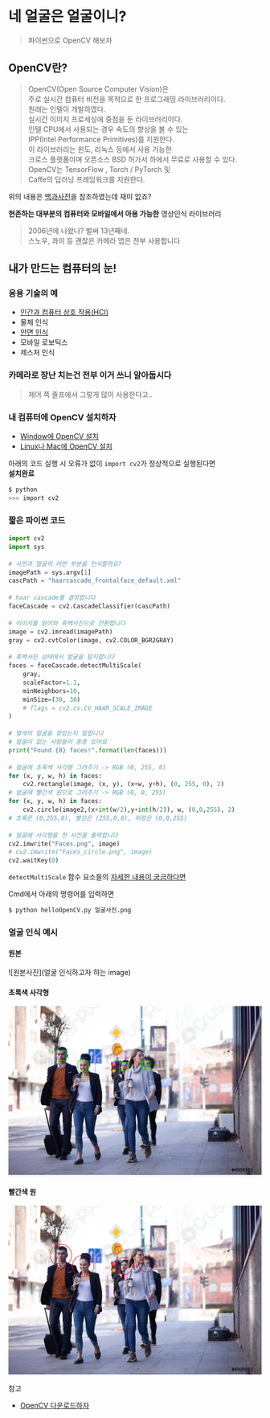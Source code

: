 # 네 얼굴은 얼굴이니?
> 파이썬으로 OpenCV 해보자

## OpenCV란?
> OpenCV(Open Source Computer Vision)은   
주로 실시간 컴퓨터 비전을 목적으로 한 프로그래밍 라이브러리이다.  
>  원래는 인텔이 개발하였다.   
실시간 이미지 프로세싱에 중점을 둔 라이브러리이다.  
인텔 CPU에서 사용되는 경우 속도의 향상을 볼 수 있는   
IPP(Intel Performance Primitives)를 지원한다.   
> 이 라이브러리는 윈도, 리눅스 등에서 사용 가능한   
크로스 플랫폼이며 오픈소스 BSD 허가서 하에서 무료로 사용할 수 있다.  
> OpenCV는 TensorFlow , Torch / PyTorch 및  
Caffe의 딥러닝 프레임워크를 지원한다.

위의 내용은 [백과사전](https://ko.wikipedia.org/wiki/OpenCV)을 참조하였는데 재미 없죠?  

**현존하는 대부분의 컴퓨터와 모바일에서 아용 가능한** 영상인식 라이브러리
> 2006년에 나왔나? 벌써 13년째네.  
> 스노우, 콰이 등 괜찮은 카메라 앱은 전부 사용합니다

## 내가 만드는 컴퓨터의 눈!

### 응용 기술의 예

* [인간과 컴퓨터 상호 작용(HCI)](https://ko.wikipedia.org/wiki/%EC%9D%B8%EA%B0%84-%EC%BB%B4%ED%93%A8%ED%84%B0_%EC%83%81%ED%98%B8%EC%9E%91%EC%9A%A9)
* 물체 인식
* [안면 인식](https://ko.wikipedia.org/wiki/%EC%95%88%EB%A9%B4_%EC%9D%B8%EC%8B%9D_%EC%8B%9C%EC%8A%A4%ED%85%9C)
* 모바일 로보틱스
* 제스처 인식

### 카메라로 장난 치는건 전부 이거 쓰니 알아둡시다
> 제어 쪽 졸프에서 그렇게 많이 사용한다고..

### 내 컴퓨터에 OpenCV 설치하자
* [Window에 OpenCV 설치](https://docs.opencv.org/3.4.3/d5/de5/tutorial_py_setup_in_windows.html)
* [Linux나 Mac에 OpenCV 설치](https://docs.opencv.org/4.0.0-beta/d2/de6/tutorial_py_setup_in_ubuntu.html)

아래의 코드 실행 시 오류가 없이 ```import cv2```가 정상적으로 실행된다면  
**설치완료**
```bash
$ python
>>> import cv2
```

### 짧은 파이썬 코드
```python
import cv2
import sys

# 사진과 얼굴의 어떤 부분을 인식할까요?
imagePath = sys.argv[1]
cascPath = "haarcascade_frontalface_default.xml"

# haar cascade를 결정합니다
faceCascade = cv2.CascadeClassifier(cascPath)

# 이미지를 읽어와 흑백사진으로 전환합니다
image = cv2.imread(imagePath)
gray = cv2.cvtColor(image, cv2.COLOR_BGR2GRAY)

# 흑백사진 상태에서 얼굴을 탐지합니다
faces = faceCascade.detectMultiScale(
    gray,
    scaleFactor=1.1,
    minNeighbors=10,
    minSize=(30, 30)
    # flags = cv2.cv.CV_HAAR_SCALE_IMAGE
)

# 몇개의 얼굴을 찾았는지 말합니다
# 얼굴이 없는 사람들이 종종 있어요
print("Found {0} faces!".format(len(faces)))

# 얼굴에 초록색 사각형 그려주기 -> RGB (0, 255, 0)
for (x, y, w, h) in faces:
    cv2.rectangle(image, (x, y), (x+w, y+h), (0, 255, 0), 2)
# 얼굴에 빨간색 원으로 그려주기 -> RGB (0, 0, 255)
for (x, y, w, h) in faces:
    cv2.circle(image2,(x+int(w/2),y+int(h/2)), w, (0,0,255), 2)
# 초록은 (0,255,0), 빨강은 (255,0,0), 파랑은 (0,0,255)

# 얼굴에 사각형을 친 사진을 출력합니다
cv2.imwrite("Faces.png", image)
# cv2.imwrite("Faces_circle.png", image)
cv2.waitKey(0)
```
`detectMultiScale` 함수 요소들의  [자세한 내용이 궁금하다면](https://docs.opencv.org/2.4/modules/objdetect/doc/cascade_classification.html#cascadeclassifier-detectmultiscale)

Cmd에서 아래의 명령어를 입력하면 
```bash
$ python helloOpenCV.py 얼굴사진.png 
```
### 얼굴 인식 예시
#### 원본
![원본사진](얼굴 인식하고자 하는 image)

#### 초록색 사각형
![사각형 opencv](Faces_rectangle.png)
#### 빨간색 원
![원 opencv](Faces_circle.png)

참고
* [OpenCV 다운로드하자](https://nicewoong.github.io/development/2018/01/04/setting-opencv-dev/)